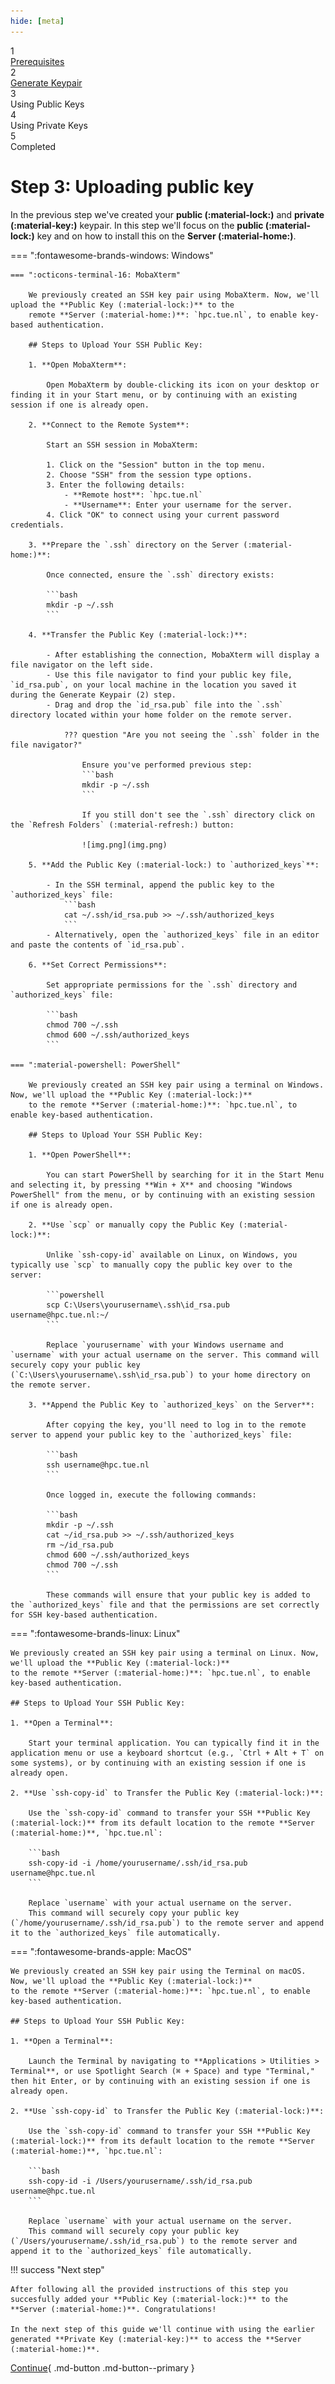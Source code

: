 ```yaml
---
hide: [meta]
---
```


<div class="stepper-wrapper">
  <div class="stepper-item completed">
    <div class="step-counter">1</div>
    <div class="step-name"><a href="../step-1/">Prerequisites</a></div>
  </div>
  <div class="stepper-item completed">
    <div class="step-counter">2</div>
    <div class="step-name"><a href="../step-2/">Generate Keypair</a></div>
  </div>
  <div class="stepper-item active">
    <div class="step-counter">3</div>
    <div class="step-name">Using Public Keys</div>
  </div>
  <div class="stepper-item">
    <div class="step-counter">4</div>
    <div class="step-name">Using Private Keys</div>
  </div>
  <div class="stepper-item">
    <div class="step-counter">5</div>
    <div class="step-name">Completed</div>
  </div>
</div>

# Step 3: Uploading public key

In the previous step we've created your **public (:material-lock:)** and **private (:material-key:)** keypair. In this 
step we'll focus on the **public (:material-lock:)** key and on how to install this on the **Server (:material-home:)**.

=== ":fontawesome-brands-windows: Windows"

    === ":octicons-terminal-16: MobaXterm"

        We previously created an SSH key pair using MobaXterm. Now, we'll upload the **Public Key (:material-lock:)** to the 
        remote **Server (:material-home:)**: `hpc.tue.nl`, to enable key-based authentication.
    
        ## Steps to Upload Your SSH Public Key:
    
        1. **Open MobaXterm**:
    
            Open MobaXterm by double-clicking its icon on your desktop or finding it in your Start menu, or by continuing with an existing session if one is already open.
    
        2. **Connect to the Remote System**:
    
            Start an SSH session in MobaXterm:
    
            1. Click on the "Session" button in the top menu.
            2. Choose "SSH" from the session type options.
            3. Enter the following details:
                - **Remote host**: `hpc.tue.nl`
                - **Username**: Enter your username for the server.
            4. Click "OK" to connect using your current password credentials.
    
        3. **Prepare the `.ssh` directory on the Server (:material-home:)**:
    
            Once connected, ensure the `.ssh` directory exists:
    
            ```bash
            mkdir -p ~/.ssh
            ```
    
        4. **Transfer the Public Key (:material-lock:)**:
    
            - After establishing the connection, MobaXterm will display a file navigator on the left side.
            - Use this file navigator to find your public key file, `id_rsa.pub`, on your local machine in the location you saved it during the Generate Keypair (2) step.
            - Drag and drop the `id_rsa.pub` file into the `.ssh` directory located within your home folder on the remote server.
    
                ??? question "Are you not seeing the `.ssh` folder in the file navigator?"
        
                    Ensure you've performed previous step:
                    ```bash
                    mkdir -p ~/.ssh
                    ```
    
                    If you still don't see the `.ssh` directory click on the `Refresh Folders` (:material-refresh:) button:
    
                    ![img.png](img.png)
    
        5. **Add the Public Key (:material-lock:) to `authorized_keys`**:
    
            - In the SSH terminal, append the public key to the `authorized_keys` file:
                ```bash
                cat ~/.ssh/id_rsa.pub >> ~/.ssh/authorized_keys
                ```
            - Alternatively, open the `authorized_keys` file in an editor and paste the contents of `id_rsa.pub`.
    
        6. **Set Correct Permissions**:
    
            Set appropriate permissions for the `.ssh` directory and `authorized_keys` file:
    
            ```bash
            chmod 700 ~/.ssh
            chmod 600 ~/.ssh/authorized_keys
            ```

    === ":material-powershell: PowerShell"

        We previously created an SSH key pair using a terminal on Windows. Now, we'll upload the **Public Key (:material-lock:)**
        to the remote **Server (:material-home:)**: `hpc.tue.nl`, to enable key-based authentication.
        
        ## Steps to Upload Your SSH Public Key:
    
        1. **Open PowerShell**:
    
            You can start PowerShell by searching for it in the Start Menu and selecting it, by pressing **Win + X** and choosing "Windows PowerShell" from the menu, or by continuing with an existing session if one is already open.
    
        2. **Use `scp` or manually copy the Public Key (:material-lock:)**:
    
            Unlike `ssh-copy-id` available on Linux, on Windows, you typically use `scp` to manually copy the public key over to the server:
    
            ```powershell
            scp C:\Users\yourusername\.ssh\id_rsa.pub username@hpc.tue.nl:~/
            ```
    
            Replace `yourusername` with your Windows username and `username` with your actual username on the server. This command will securely copy your public key (`C:\Users\yourusername\.ssh\id_rsa.pub`) to your home directory on the remote server.
    
        3. **Append the Public Key to `authorized_keys` on the Server**:
    
            After copying the key, you'll need to log in to the remote server to append your public key to the `authorized_keys` file:
    
            ```bash
            ssh username@hpc.tue.nl
            ```
    
            Once logged in, execute the following commands:
    
            ```bash
            mkdir -p ~/.ssh
            cat ~/id_rsa.pub >> ~/.ssh/authorized_keys
            rm ~/id_rsa.pub
            chmod 600 ~/.ssh/authorized_keys
            chmod 700 ~/.ssh
            ```
    
            These commands will ensure that your public key is added to the `authorized_keys` file and that the permissions are set correctly for SSH key-based authentication.

=== ":fontawesome-brands-linux: Linux"

    We previously created an SSH key pair using a terminal on Linux. Now, we'll upload the **Public Key (:material-lock:)** 
    to the remote **Server (:material-home:)**: `hpc.tue.nl`, to enable key-based authentication.

    ## Steps to Upload Your SSH Public Key:

    1. **Open a Terminal**:

        Start your terminal application. You can typically find it in the application menu or use a keyboard shortcut (e.g., `Ctrl + Alt + T` on some systems), or by continuing with an existing session if one is already open.

    2. **Use `ssh-copy-id` to Transfer the Public Key (:material-lock:)**:

        Use the `ssh-copy-id` command to transfer your SSH **Public Key (:material-lock:)** from its default location to the remote **Server (:material-home:)**, `hpc.tue.nl`:

        ```bash
        ssh-copy-id -i /home/yourusername/.ssh/id_rsa.pub username@hpc.tue.nl
        ```

        Replace `username` with your actual username on the server. 
        This command will securely copy your public key (`/home/yourusername/.ssh/id_rsa.pub`) to the remote server and append it to the `authorized_keys` file automatically.

=== ":fontawesome-brands-apple: MacOS"

    We previously created an SSH key pair using the Terminal on macOS. Now, we'll upload the **Public Key (:material-lock:)** 
    to the remote **Server (:material-home:)**: `hpc.tue.nl`, to enable key-based authentication. 

    ## Steps to Upload Your SSH Public Key:

    1. **Open a Terminal**:

        Launch the Terminal by navigating to **Applications > Utilities > Terminal**, or use Spotlight Search (⌘ + Space) and type "Terminal," then hit Enter, or by continuing with an existing session if one is already open.

    2. **Use `ssh-copy-id` to Transfer the Public Key (:material-lock:)**:

        Use the `ssh-copy-id` command to transfer your SSH **Public Key (:material-lock:)** from its default location to the remote **Server (:material-home:)**, `hpc.tue.nl`:

        ```bash
        ssh-copy-id -i /Users/yourusername/.ssh/id_rsa.pub username@hpc.tue.nl
        ```

        Replace `username` with your actual username on the server. 
        This command will securely copy your public key (`/Users/yourusername/.ssh/id_rsa.pub`) to the remote server and append it to the `authorized_keys` file automatically.

!!! success "Next step"

    After following all the provided instructions of this step you succesfully added your **Public Key (:material-lock:)** to the **Server (:material-home:)**. Congratulations!

    In the next step of this guide we'll continue with using the earlier generated **Private Key (:material-key:)** to access the **Server (:material-home:)**.


[Continue](step-4.md){ .md-button .md-button--primary }

